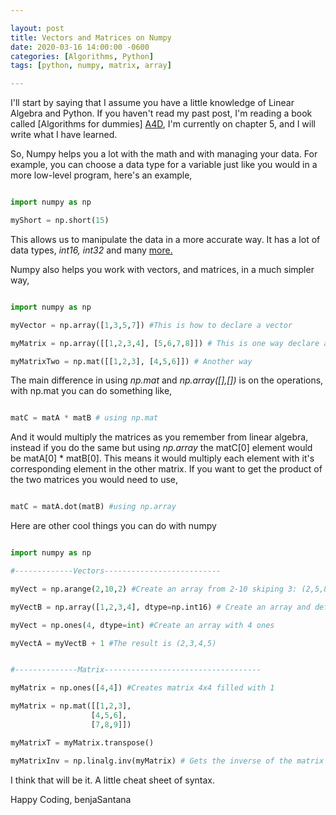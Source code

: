 ```yaml
---

layout: post
title: Vectors and Matrices on Numpy
date: 2020-03-16 14:00:00 -0600
categories: [Algorithms, Python]
tags: [python, numpy, matrix, array]

---
```


I'll start by saying that I assume you have a little knowledge of Linear Algebra and Python. If you haven't read my past post, I'm reading a book called [Algorithms for dummies] [A4D], I'm currently on chapter 5, and I will write what I have learned.

So, Numpy helps you a lot with the math and with managing your data. For example, you can choose a data type for a variable just like you would in a more low-level program, here's an example,

```python

import numpy as np

myShort = np.short(15)

```

This allows us to manipulate the data in a more accurate way. It has a lot of data types, *int16, int32* and many [more.][data-types]

Numpy also helps you work with vectors, and matrices, in a much simpler way,

```python

import numpy as np

myVector = np.array([1,3,5,7]) #This is how to declare a vector

myMatrix = np.array([[1,2,3,4], [5,6,7,8]]) # This is one way declare a Matrix

myMatrixTwo = np.mat([[1,2,3], [4,5,6]]) # Another way

```

The main difference in using *np.mat* and *np.array([],[])* is on the operations, with np.mat you can do something like,


```python

matC = matA * matB # using np.mat

```

And it would multiply the matrices as you remember from linear algebra, instead if you do the same but using *np.array* the matC[0] element would be  matA[0] * matB[0]. This means it would multiply each element with it's corresponding element in the other matrix. If you want to get the product of the two matrices you would need to use,


```python

matC = matA.dot(matB) #using np.array

```

Here are other cool things you can do with numpy


```python

import numpy as np

#-------------Vectors--------------------------

myVect = np.arange(2,10,2) #Create an array from 2-10 skiping 3: (2,5,8) 

myVectB = np.array([1,2,3,4], dtype=np.int16) # Create an array and define a type

myVect = np.ones(4, dtype=int) #Create an array with 4 ones

myVectA = myVectB + 1 #The result is (2,3,4,5) 


#--------------Matrix-----------------------------------

myMatrix = np.ones([4,4]) #Creates matrix 4x4 filled with 1

myMatrix = np.mat([[1,2,3],
                  [4,5,6],
                  [7,8,9]])

myMatrixT = myMatrix.transpose()

myMatrixInv = np.linalg.inv(myMatrix) # Gets the inverse of the matrix

```

I think that will be it. A little cheat sheet of syntax. 

Happy Coding,
benjaSantana


[A4D]: https://www.amazon.com/Algorithms-Dummies-Computer-Tech-ebook/dp/B071XN7LGM
[data-types]: https://docs.scipy.org/doc/numpy-1.10.1/user/basics.types.html
